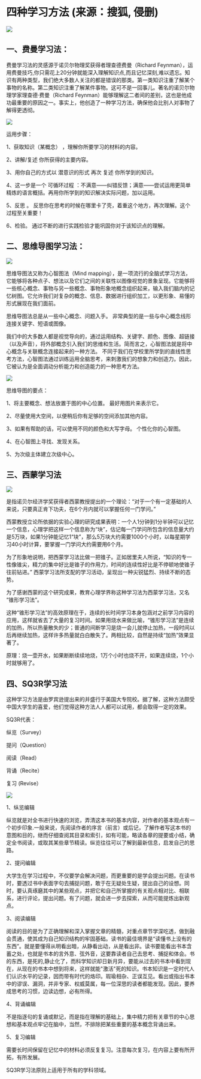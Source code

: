 # 四种学习方法 (来源：搜狐, 侵删)

![](http://5b0988e595225.cdn.sohucs.com/images/20181009/ca63a6201ee040a8ad36b752e7227736.jpeg)

## 一、费曼学习法：

费曼学习法的灵感源于诺贝尔物理奖获得者理查德费曼（Richard Feynman），运用费曼技巧,你只需花上20分钟就能深入理解知识点,而且记忆深刻,难以遗忘。知识有两种类型，我们绝大多数人关注的都是错误的那类。第一类知识注重了解某个事物的名称。第二类知识注重了解某件事物。这可不是一回事儿。著名的诺贝尔物理学家理查德·费曼（Richard Feynman）能够理解这二者间的差别，这也是他成功最重要的原因之一。事实上，他创造了一种学习方法，确保他会比别人对事物了解得更透彻。

![](http://5b0988e595225.cdn.sohucs.com/images/20181008/0d14d16497154e04a24e7677ef479335.jpeg)

运用步骤：

1、获取知识（某概念） ，理解你所要学习的材料的内容。

2、讲解/复述 你所获得的主要内容。

3、用你自己的方式以 潜意识的形式 再次 复述 你所学到的知识。

4、这一步是一个 可循环过程 ：不满意——纠错反馈；满意——尝试运用更简单精炼的语言概括。再用你所学到的知识解决实际问题，加以运用。

5、反思 。 反思你在思考的时候在哪里卡了壳，着重这个地方，再次理解。这个过程至关重要！

6、检验。 通过不断的进行实践检验才能巩固你对于该知识点的理解。


## 二、思维导图学习法：

![](http://5b0988e595225.cdn.sohucs.com/images/20181008/eb7a0c60f90f4b279d06ee35f1369d65.jpeg)

思维导图法又称为心智图法（Mind mapping），是一项流行的全脑式学习方法，它能够将各种点子、想法以及它们之间的关联性以图像视觉的景象呈现。它能够将一些核心概念、事物与另一些概念、事物形象地概念组织起来，输入我们脑内的记忆树图。它允许我们对复杂的概念、信息、数据进行组织加工，以更形象、易懂的形式展现在我们面前。

思维导图法总是从一些中心概念、问题入手。 非常典型的是一些与中心概念线形连接关键字、短语或图像。

我们中的大多数人都是视觉导向的，通过运用结构、关键字、颜色、图像、超链接（以及声音），将外部概念引入我们的思维和生活。简而言之，心智图法就是将中心概念与关联概念连接起来的一种方法。 不同于我们在学校里所学到的直线性思考方法，心智图法通过训练运用全脑思考，来刺激我们的想象力和创造力。因此，它被认为是全面调动分析能力和创造能力的一种思考方法。

![](http://5b0988e595225.cdn.sohucs.com/images/20181008/1301c314257e4d12b177a7c776958107.jpeg)

思维导图的要点：

1、将主要概念、想法放置于图的中心位置。 最好用图片来表示它。

2、尽量使用大空间，以便稍后你有足够的空间添加其他内容。

3、如果有帮助的话，可以使用不同的颜色和大写字母。 个性化你的心智图。

4、在心智图上寻找、发现关系。

5、为次级主体建立次级中心。


## 三、西蒙学习法

![](http://5b0988e595225.cdn.sohucs.com/images/20181009/06d3e8b500a34f738d45e5b171772e8d.jpeg)

是指诺贝尔经济学奖获得者西蒙教授提出的一个理论：“对于一个有一定基础的人来说，只要真正肯下功夫，在6个月内就可以掌握任何一门学问。”

西蒙教授立论所依据的实验心理的研究成果表明：一个人1分钟到1分半钟可以记忆一个信息，心理学把这样一个信息称为“块”，估记每一门学问所包含的信息量大约是5万块，如果1分钟能记忆1“块”，那么5万块大约需要1000个小时，以每星期学习40小时计算，要掌握一门学问大约需要用6个月。

为了形象地说明，把西蒙学习法比做一把锥子。正如居里夫人所说，“知识的专一性像锥尖，精力的集中好比是锥子的作用力，时间的连续性好比是不停顿地使锥子往前钻进。” 西蒙学习法所支配的学习活动，呈现出一种尖锐猛烈、持续不断的态势。

为了感谢西蒙的这个研究成果，教育心理学界称这种学习法为西蒙学习法，又名 “锥形学习法”。

这种“锥形学习法”的高效原理在于，连续的长时间学习本身包涵对之前学习内容的应用，这样就省去了大量的复习时间。如果用烧水来做比喻，“锥形学习法”是连续的加热，所以热量散失的少；普通的间断学习是烧一会儿就停止加热，一段时间以后再继续加热，这样许多热量就白白散失了。两相比较，自然是持续“加热”效果显著了。

原理：烧一壶开水，如果断断续续地烧，1万个小时也烧不开，如果连续烧，1个小时就够用了。

## 四、SQ3R学习法

这种学习方法是由罗宾逊提出来的并盛行于美国大专院校。据了解，这种方法颇受中国大学生的喜爱，他们觉得这种方法人人都可以试用，都会取得一定的效果。

SQ3R代表：

纵览（Survey）

提问（Question）

阅读（Read）

背诵（Recite）

复习 (Revise）

![](http://5b0988e595225.cdn.sohucs.com/images/20181009/a8e0678dbc87485b9da83a451621de7a.jpeg)

1、纵览编辑

纵览就是对全书进行快速的浏览，弄清这本书的基本内容，对作者的基本观点有一个初步印象.一般来说，先阅读作者的序言（前言）或后记，了解作者写这本书的意图和目的，继而仔细查阅其目录和索引，如有可能，略读各章的提要或小结，确定全书阅读，或取其某些章节精读。纵览往往可以了解到最新信息，启发自己的思路。

2、提问编辑

大学生在学习过程中，不仅要学会解决问题，而更重要的是学会提出问题。在读书时，要透过书中表面字句去捕捉问题，敢于在无疑处生疑，提出自己的设想。同时，要认真琢磨其中的某些观点，并把它和自己所掌握的有关观点相对比、相联系，进行评论，提出问题。有了问题，就会进一步去探索，从而可能提炼出新观点。

3、阅读编辑

阅读的目的是为了正确理解和深入掌握文章的精髓，对重点章节学深吃透，做到融会贯通，使其成为自己知识结构的牢固基础。读书的最佳境界是“读懂书上没有的东西”。就是要懂得从明看出暗，从静看出动，从是看出非。读书要能看出书本含蓄之处，也就是书本的言外意、弦外音，这要靠读者自己去思考、捕捉和体会。书的东西，是死的,静止化了，而科学知识却日新月异，要能从过去的书本中看到现在，从现在的书本中想到将来，这样就能"激活"死的知识。书本知识是一定时代人们认识水平的记录，因而带有时代的烙印。瑕瑜相杂、正误互见。看出或指出书本中的谬误、漏洞，并非专家、权威莫属，每一位深思的读者都能发现。因此，要养成思考的习惯，边读边想，必有所得。

4、背诵编辑

不是指逐句的复诵或默记，而是指在理解的基础上，集中精力把有关章节的中心思想和基本观点牢记在脑中，当然，不排除把某些重要的基本概念背诵出来。

5、复习编辑

需要长时间保留在记忆中的材料必须反复复习。注意每次复习，在内容上要有所开拓，有所发展。

SQ3R学习法原则上适用于所有的学科领域。
